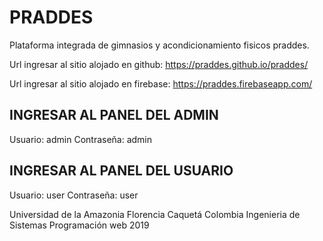 # PRADDES

Plataforma integrada de gimnasios y acondicionamiento fisicos praddes.

Url ingresar al sitio alojado en github: https://praddes.github.io/praddes/

Url ingresar al sitio alojado en firebase: https://praddes.firebaseapp.com/

## INGRESAR AL PANEL DEL ADMIN
Usuario: admin
Contraseña: admin

## INGRESAR AL PANEL DEL USUARIO
Usuario: user
Contraseña: user

Universidad de la Amazonia
Florencia Caquetá Colombia
Ingenieria de Sistemas
Programación web
2019
